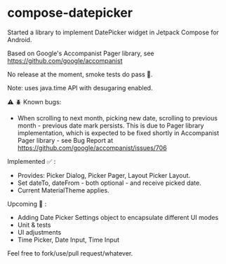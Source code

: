 # compose-datepicker
Started a library to implement DatePicker widget in Jetpack Compose for Android.

Based on Google's Accompanist Pager library, see https://github.com/google/accompanist

No release at the moment, smoke tests do pass 🤞.

Note: uses  java.time API with desugaring enabled.

⚠️ 🪲 Known bugs:
* When scrolling to next month, picking new date, scrolling to previous month - previous date mark persists. This is due to Pager library implementation, which is expected to be fixed shortly in Accompanist Pager library - see Bug Report at https://github.com/google/accompanist/issues/706

Implemented ✅ :
* Provides: Picker Dialog, Picker Pager, Layout Picker Layout.
* Set dateTo, dateFrom - both optional - and receive picked date.
* Current MaterialTheme applies.

Upcoming 🚀 :
* Adding Date Picker Settings object to encapsulate different UI modes 
* Unit & tests
* UI adjustments
* Time Picker, Date Input, Time Input

Feel free to fork/use/pull request/whatever.
